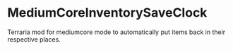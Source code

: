 # MediumCoreInventorySaveClock
Terraria mod for mediumcore mode to automatically put items back in their respective places.
